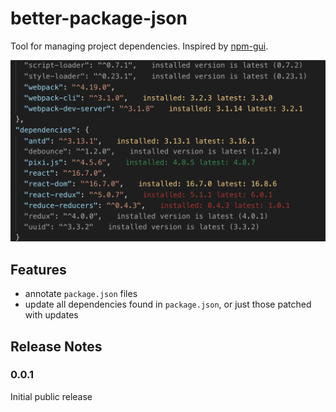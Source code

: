 # better-package-json

Tool for managing project dependencies.
Inspired by [npm-gui](https://www.npmjs.com/package/npm-gui).

![analyze packages preview](./images/command-analyze-packages.png)

## Features

- annotate `package.json` files
- update all dependencies found in `package.json`, or just those patched with updates

## Release Notes

### 0.0.1

Initial public release
